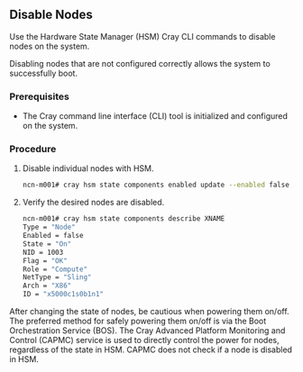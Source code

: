 ## Disable Nodes

Use the Hardware State Manager \(HSM\) Cray CLI commands to disable nodes on the system.

Disabling nodes that are not configured correctly allows the system to successfully boot.

### Prerequisites

-   The Cray command line interface \(CLI\) tool is initialized and configured on the system.

### Procedure

1.  Disable individual nodes with HSM.

    ```bash
    ncn-m001# cray hsm state components enabled update --enabled false XNAME
    ```

2.  Verify the desired nodes are disabled.

    ```bash
    ncn-m001# cray hsm state components describe XNAME
    Type = "Node"
    Enabled = false
    State = "On"
    NID = 1003
    Flag = "OK"
    Role = "Compute"
    NetType = "Sling"
    Arch = "X86"
    ID = "x5000c1s0b1n1"

    ```


After changing the state of nodes, be cautious when powering them on/off. The preferred method for safely powering them on/off is via the Boot Orchestration Service \(BOS\). The Cray Advanced Platform Monitoring and Control \(CAPMC\) service is used to directly control the power for nodes, regardless of the state in HSM. CAPMC does not check if a node is disabled in HSM.


